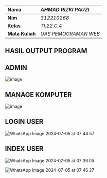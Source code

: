 | Nama            | _AHMAD RIZKI PAUZI_  |
| :-------------- | :------------------- |
| **Nim**         | _312210268_          |
| **Kelas**       | _TI.22.C.4_          |
| **Mata Kuliah** | _UAS PEMOGRAMAN WEB_ |

## HASIL OUTPUT PROGRAM

## ADMIN

![image](https://github.com/NurEnggar/tugas-uas/assets/149232516/1264803a-88ad-440b-bd39-d1ea65642db3)

## MANAGE KOMPUTER

![image](https://github.com/NurEnggar/tugas-uas/assets/149232516/5209f7b3-0253-4e0c-8ae0-b9bf16266c4e)

## LOGIN USER

![WhatsApp Image 2024-07-05 at 07 44 57](https://github.com/NurEnggar/tugas-uas/assets/149232516/3cace6a3-fd07-43be-967b-c8b651bf93bd)

## INDEX USER

![WhatsApp Image 2024-07-05 at 07 36 05](https://github.com/NurEnggar/tugas-uas/assets/149232516/e4b045d1-cdc0-4ce8-a591-f21242ea4852)

![WhatsApp Image 2024-07-05 at 07 46 27](https://github.com/NurEnggar/tugas-uas/assets/149232516/bb21128e-8096-4cd9-b459-0a8603c67635)
